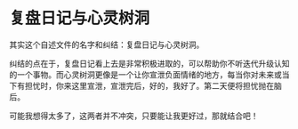 # 复盘日记与心灵树洞

其实这个自述文件的名字和纠结：复盘日记与心灵树洞。

纠结的点在于，复盘日记看上去是非常积极进取的，可以帮助你不听迭代升级认知的一个事物。而心灵树洞更像是一个让你宣泄负面情绪的地方，每当你对未来或当下有担忧时，你来这里宣泄，宣泄完后，好的，我好了。第二天便将担忧抛在脑后。

可能我想得太多了，这两者并不冲突，只要能让我更好过，那就结合吧！
